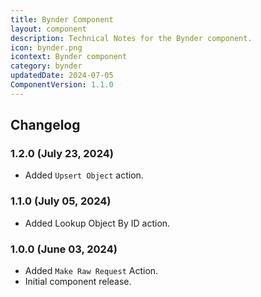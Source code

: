 ```yaml
---
title: Bynder Component
layout: component
description: Technical Notes for the Bynder component.
icon: bynder.png
icontext: Bynder component
category: bynder
updatedDate: 2024-07-05
ComponentVersion: 1.1.0
---
```


## Changelog

### 1.2.0 (July 23, 2024)

* Added `Upsert Object` action.

### 1.1.0 (July 05, 2024)

* Added Lookup Object By ID action.

### 1.0.0 (June 03, 2024)

- Added `Make Raw Request` Action.
- Initial component release.
